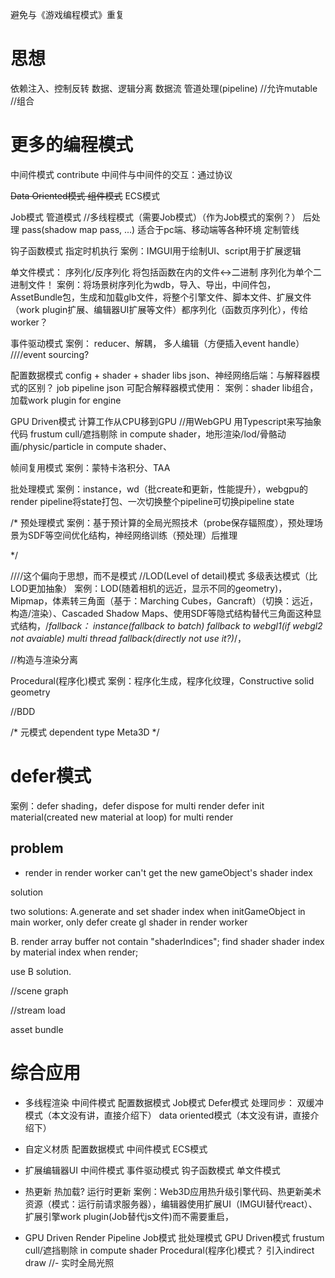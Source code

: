 避免与《游戏编程模式》重复

# 思想

依赖注入、控制反转
数据、逻辑分离
数据流
管道处理(pipeline)
//允许mutable
//组合


# 更多的编程模式

中间件模式
	contribute
	中间件与中间件的交互：通过协议

~~Data Oriented模式
组件模式~~
ECS模式

Job模式
管道模式
//多线程模式（需要Job模式）（作为Job模式的案例？）
后处理
pass(shadow map pass, ...)
适合于pc端、移动端等各种环境
定制管线



钩子函数模式
指定时机执行
	<!-- 案例：IMGUI用于扩展UI、script用于扩展逻辑 -->
	案例：IMGUI用于绘制UI、script用于扩展逻辑


单文件模式：
序列化/反序列化
将包括函数在内的文件<->二进制
序列化为单个二进制文件！
	案例：将场景树序列化为wdb，导入、导出，中间件包，AssetBundle包，生成和加载glb文件，将整个引擎文件、脚本文件、扩展文件（work plugin扩展、编辑器UI扩展等文件）都序列化（函数页序列化），传给worker？


事件驱动模式
案例： reducer、解耦， 多人编辑（方便插入event handle）
////event sourcing?


<!-- 数据驱动模式： -->
配置数据模式
config + shader + shader libs json、神经网络后端：与解释器模式的区别？
job pipeline json
可配合解释器模式使用：
	案例：shader lib组合，加载work plugin for engine

<!-- shader lib组合
include -->


GPU Driven模式
计算工作从CPU移到GPU
	//用WebGPU
	用Typescript来写抽象代码
	<!-- GPU Driven Render（frustum cull,遮挡剔除,indirect draw）、地形渲染/lod/骨骼动画/physic/particle in compute shader、 -->
	frustum cull/遮挡剔除 in compute shader，地形渲染/lod/骨骼动画/physic/particle in compute shader、



帧间复用模式
	案例：蒙特卡洛积分、TAA


批处理模式
	案例：instance，wd（批create和更新，性能提升），webgpu的render pipeline将state打包、一次切换整个pipeline可切换pipeline state


/*
预处理模式
	案例：基于预计算的全局光照技术（probe保存辐照度），预处理场景为SDF等空间优化结构，神经网络训练（预处理）后推理

*/


////这个偏向于思想，而不是模式
//LOD(Level of detail)模式
多级表达模式（比LOD更加抽象）
	案例：LOD(随着相机的远近，显示不同的geometry)，Mipmap，体素转三角面（基于：Marching Cubes，Gancraft）（切换：远近，构造/渲染）、Cascaded Shadow Maps、使用SDF等隐式结构替代三角面这种显式结构，/*fallback：
instance(fallback to batch)
fallback to webgl1(if webgl2 not avaiable)
multi thread fallback(directly not use it?)*/，


//构造与渲染分离



Procedural(程序化)模式
	案例：程序化生成，程序化纹理，Constructive solid geometry





//BDD

/*
元模式
dependent type
Meta3D
*/



# defer模式
案例：defer shading，defer dispose for multi render
defer init material(created new material at loop) for multi render

## problem 

- render in render worker can't get the new gameObject's shader index


solution

two solutions:
A.generate and set shader index when initGameObject in main worker, only defer create gl shader in render worker

B.
render array buffer not contain "shaderIndices";
find shader shader index by material index when render;


use B solution.









//scene graph


//stream load

asset bundle



# 综合应用

- 多线程渲染
中间件模式
配置数据模式
Job模式
Defer模式
处理同步：
	双缓冲模式（本文没有讲，直接介绍下）
	data oriented模式（本文没有讲，直接介绍下）

- 自定义材质
配置数据模式
中间件模式
ECS模式
- 扩展编辑器UI
中间件模式
事件驱动模式
钩子函数模式
单文件模式

<!-- - 扩展引擎 -->
- 热更新
热加载?
运行时更新
	案例：Web3D应用热升级引擎代码、热更新美术资源（模式：运行前请求服务器），编辑器使用扩展UI（IMGUI替代react）、扩展引擎work plugin(Job替代js文件)而不需要重启，

- GPU Driven Render Pipeline
Job模式
批处理模式
GPU Driven模式
	frustum cull/遮挡剔除 in compute shader
Procedural(程序化)模式？
引入indirect draw
//- 实时全局光照